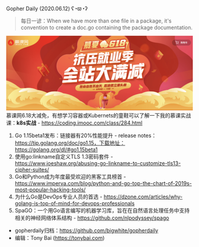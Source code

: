 Gopher Daily (2020.06.12) ʕ◔ϖ◔ʔ

>每日一谚：When we have more than one file in a package, it's convention to create a doc.go containing the package documentation.

![](../images/imooc-20200618.png)
慕课网6.18大减免，有想学习容器或Kubernets的童鞋可以了解一下我的慕课实战课：**k8s实战** - https://coding.imooc.com/class/284.html

1. Go 1.15beta1发布：链接器有20%性能提升 -  release notes：https://tip.golang.org/doc/go1.15，下载地址：https://golang.org/dl/#go1.15beta1 
2. 使用go:linkname自定义TLS 1.3密码套件 - https://www.joeshaw.org/abusing-go-linkname-to-customize-tls13-cipher-suites/
3. Go和Python成为年度最受欢迎的黑客工具榜首 - https://www.imperva.com/blog/python-and-go-top-the-chart-of-2019s-most-popular-hacking-tools/
4. 为什么Go是DevOps专业人员的首选 - https://dzone.com/articles/why-golang-is-top-of-mind-for-devops-professionals
5. SpaGO：一个用Go语言编写的机器学习库，旨在在自然语言处理任务中支持相关的神经网络体系结构 - https://github.com/nlpodyssey/spago

* gopherdaily归档：https://github.com/bigwhite/gopherdaily
* 编辑：Tony Bai (https://tonybai.com)
